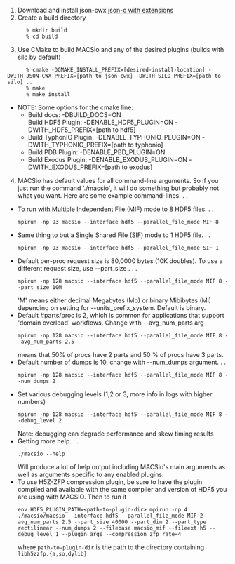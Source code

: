 1. Download and install json-cwx [json-c with extensions](https://github.com/LLNL/json-cwx)
2. Create a build directory
```shell
      % mkdir build
      % cd build
```
3. Use CMake to build MACSio and any of the desired plugins (builds with silo by default)
```shell
      % cmake -DCMAKE_INSTALL_PREFIX=[desired-install-location] -DWITH_JSON-CWX_PREFIX=[path to json-cwx] -DWITH_SILO_PREFIX=[path to silo] ..
      % make
      % make install
```
  - NOTE: Some options for the cmake line:
    - Build docs:             -DBUILD_DOCS=ON   
      Build HDF5 Plugin:      -DENABLE_HDF5_PLUGIN=ON -DWITH_HDF5_PREFIX=[path to hdf5]
    - Build TyphonIO Plugin:  -DENABLE_TYPHONIO_PLUGIN=ON -DWITH_TYPHONIO_PREFIX=[path to typhonio]
    - Build PDB Plugin:       -DENABLE_PBD_PLUGIN=ON
    - Build Exodus Plugin:    -DENABLE_EXODUS_PLUGIN=ON -DWITH_EXODUS_PREFIX=[path to exodus]
4. MACSio has default values for all command-line arguments. So if you
just run the command './macsio', it will do something but probably
not what you want. Here are some example command-lines. . .

  - To run with Multiple Independent File (MIF) mode to 8 HDF5 files. . .
    ```shell
    mpirun -np 93 macsio --interface hdf5 --parallel_file_mode MIF 8
    ```
  - Same thing to but a Single Shared File (SIF) mode to 1 HDF5 file. . .
    ```shell
    mpirun -np 93 macsio --interface hdf5 --parallel_file_mode SIF 1
    ```
  - Default per-proc request size is 80,0000 bytes (10K doubles). To use
    a different request size, use --part_size . . .
    ```shell
    mpirun -np 128 macsio --interface hdf5 --parallel_file_mode MIF 8 --part_size 10M
    ```
    'M' means either decimal Megabytes (Mb) or binary Mibibytes (Mi)
    depending on setting for --units_prefix_system. Default is binary.
  - Default #parts/proc is 2, which is common for applications that support
    'domain overload' workflows. Change with --avg_num_parts <float> arg
    ```shell
    mpirun -np 128 macsio --interface hdf5 --parallel_file_mode MIF 8 --avg_num_parts 2.5
    ```
    means that 50% of procs have 2 parts and 50 % of procs have 3 parts.
  - Default number of dumps is 10, change with --num_dumps argument. . .
    ```shell
    mpirun -np 128 macsio --interface hdf5 --parallel_file_mode MIF 8 --num_dumps 2
    ```
  - Set various debugging levels (1,2 or 3, more info in logs with higher numbers)
    ```shell
    mpirun -np 128 macsio --interface hdf5 --parallel_file_mode MIF 8 --debug_level 2
    ```
    Note: debugging can degrade performance and skew timing results
  - Getting more help. . .
    ```shell
    ./macsio --help
    ```
    Will produce a lot of help output including MACSio's main arguments as well as arguments
    specific to any enabled plugins.
  - To use H5Z-ZFP compression plugin, be sure to have the plugin compiled and available
    with the same compiler and version of HDF5 you are using with MACSIO. Then to run it
    ```shell
    env HDF5_PLUGIN_PATH=<path-to-plugin-dir> mpirun -np 4 ./macsio/macsio --interface hdf5 --parallel_file_mode MIF 2 --avg_num_parts 2.5 --part_size 40000 --part_dim 2 --part_type rectilinear --num_dumps 2 --filebase macsio_mif --fileext h5 --debug_level 1 --plugin_args --compression zfp rate=4
    ```
    where `path-to-plugin-dir` is the path to the directory containing `libh5zzfp.{a,so,dylib}`
